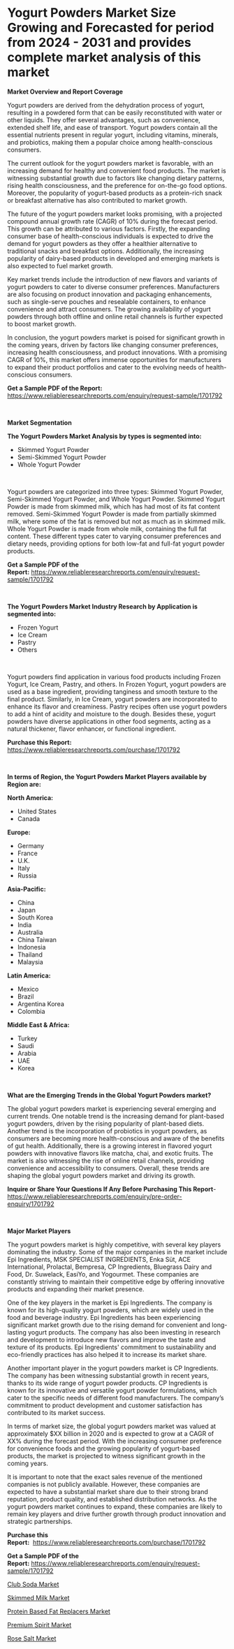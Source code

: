 <p><h1>Yogurt Powders Market Size Growing and Forecasted for period from 2024 - 2031 and provides complete market analysis of this market</h1></p><p><strong>Market Overview and Report Coverage</strong></p>
<p><p>Yogurt powders are derived from the dehydration process of yogurt, resulting in a powdered form that can be easily reconstituted with water or other liquids. They offer several advantages, such as convenience, extended shelf life, and ease of transport. Yogurt powders contain all the essential nutrients present in regular yogurt, including vitamins, minerals, and probiotics, making them a popular choice among health-conscious consumers.</p><p>The current outlook for the yogurt powders market is favorable, with an increasing demand for healthy and convenient food products. The market is witnessing substantial growth due to factors like changing dietary patterns, rising health consciousness, and the preference for on-the-go food options. Moreover, the popularity of yogurt-based products as a protein-rich snack or breakfast alternative has also contributed to market growth.</p><p>The future of the yogurt powders market looks promising, with a projected compound annual growth rate (CAGR) of 10% during the forecast period. This growth can be attributed to various factors. Firstly, the expanding consumer base of health-conscious individuals is expected to drive the demand for yogurt powders as they offer a healthier alternative to traditional snacks and breakfast options. Additionally, the increasing popularity of dairy-based products in developed and emerging markets is also expected to fuel market growth.</p><p>Key market trends include the introduction of new flavors and variants of yogurt powders to cater to diverse consumer preferences. Manufacturers are also focusing on product innovation and packaging enhancements, such as single-serve pouches and resealable containers, to enhance convenience and attract consumers. The growing availability of yogurt powders through both offline and online retail channels is further expected to boost market growth.</p><p>In conclusion, the yogurt powders market is poised for significant growth in the coming years, driven by factors like changing consumer preferences, increasing health consciousness, and product innovations. With a promising CAGR of 10%, this market offers immense opportunities for manufacturers to expand their product portfolios and cater to the evolving needs of health-conscious consumers.</p></p>
<p><strong>Get a Sample PDF of the Report:</strong> <a href="https://www.reliableresearchreports.com/enquiry/request-sample/1701792">https://www.reliableresearchreports.com/enquiry/request-sample/1701792</a></p>
<p>&nbsp;</p>
<p><strong>Market Segmentation</strong></p>
<p><strong>The Yogurt Powders Market Analysis by types is segmented into:</strong></p>
<p><ul><li>Skimmed Yogurt Powder</li><li>Semi-Skimmed Yogurt Powder</li><li>Whole Yogurt Powder</li></ul></p>
<p>&nbsp;</p>
<p><p>Yogurt powders are categorized into three types: Skimmed Yogurt Powder, Semi-Skimmed Yogurt Powder, and Whole Yogurt Powder. Skimmed Yogurt Powder is made from skimmed milk, which has had most of its fat content removed. Semi-Skimmed Yogurt Powder is made from partially skimmed milk, where some of the fat is removed but not as much as in skimmed milk. Whole Yogurt Powder is made from whole milk, containing the full fat content. These different types cater to varying consumer preferences and dietary needs, providing options for both low-fat and full-fat yogurt powder products.</p></p>
<p><strong>Get a Sample PDF of the Report:</strong>&nbsp;<a href="https://www.reliableresearchreports.com/enquiry/request-sample/1701792">https://www.reliableresearchreports.com/enquiry/request-sample/1701792</a></p>
<p>&nbsp;</p>
<p><strong>The Yogurt Powders Market Industry Research by Application is segmented into:</strong></p>
<p><ul><li>Frozen Yogurt</li><li>Ice Cream</li><li>Pastry</li><li>Others</li></ul></p>
<p>&nbsp;</p>
<p><p>Yogurt powders find application in various food products including Frozen Yogurt, Ice Cream, Pastry, and others. In Frozen Yogurt, yogurt powders are used as a base ingredient, providing tanginess and smooth texture to the final product. Similarly, in Ice Cream, yogurt powders are incorporated to enhance its flavor and creaminess. Pastry recipes often use yogurt powders to add a hint of acidity and moisture to the dough. Besides these, yogurt powders have diverse applications in other food segments, acting as a natural thickener, flavor enhancer, or functional ingredient.</p></p>
<p><strong>Purchase this Report:</strong>&nbsp; <a href="https://www.reliableresearchreports.com/purchase/1701792">https://www.reliableresearchreports.com/purchase/1701792</a></p>
<p>&nbsp;</p>
<p><strong>In terms of Region, the Yogurt Powders Market Players available by Region are:</strong></p>
<p>
    <p> <strong> North America: </strong>
        <ul>
            <li>United States</li>
            <li>Canada</li>
        </ul>
        </p> 
    <p> <strong> Europe: </strong>
        <ul>
            <li>Germany</li>
            <li>France</li>
            <li>U.K.</li>
            <li>Italy</li>
            <li>Russia</li>
        </ul>
        </p> 
    <p> <strong> Asia-Pacific: </strong>
        <ul>
            <li>China</li>
            <li>Japan</li>
            <li>South Korea</li>
            <li>India</li>
            <li>Australia</li>
            <li>China Taiwan</li>
            <li>Indonesia</li>
            <li>Thailand</li>
            <li>Malaysia</li>
        </ul>
        </p> 
    <p> <strong> Latin America: </strong>
        <ul>
            <li>Mexico</li>
            <li>Brazil</li>
            <li>Argentina Korea</li>
            <li>Colombia</li>
        </ul>
        </p> 
    <p> <strong> Middle East & Africa: </strong>
        <ul>
            <li>Turkey</li>
            <li>Saudi</li>
            <li>Arabia</li>
            <li>UAE</li>
            <li>Korea</li>
        </ul>
    </p>
    </p>
<p>&nbsp;</p>
<p><strong>What are the Emerging Trends in the Global Yogurt Powders market?</strong></p>
<p><p>The global yogurt powders market is experiencing several emerging and current trends. One notable trend is the increasing demand for plant-based yogurt powders, driven by the rising popularity of plant-based diets. Another trend is the incorporation of probiotics in yogurt powders, as consumers are becoming more health-conscious and aware of the benefits of gut health. Additionally, there is a growing interest in flavored yogurt powders with innovative flavors like matcha, chai, and exotic fruits. The market is also witnessing the rise of online retail channels, providing convenience and accessibility to consumers. Overall, these trends are shaping the global yogurt powders market and driving its growth.</p></p>
<p><strong>Inquire or Share Your Questions If Any Before Purchasing This Report</strong>- <a href="https://www.reliableresearchreports.com/enquiry/pre-order-enquiry/1701792">https://www.reliableresearchreports.com/enquiry/pre-order-enquiry/1701792</a></p>
<p>&nbsp;</p>
<p><strong>Major Market Players</strong></p>
<p><p>The yogurt powders market is highly competitive, with several key players dominating the industry. Some of the major companies in the market include Epi Ingredients, MSK SPECIALIST INGREDIENTS, Enka Süt, ACE International, Prolactal, Bempresa, CP Ingredients, Bluegrass Dairy and Food, Dr. Suwelack, EasiYo, and Yogourmet. These companies are constantly striving to maintain their competitive edge by offering innovative products and expanding their market presence.</p><p>One of the key players in the market is Epi Ingredients. The company is known for its high-quality yogurt powders, which are widely used in the food and beverage industry. Epi Ingredients has been experiencing significant market growth due to the rising demand for convenient and long-lasting yogurt products. The company has also been investing in research and development to introduce new flavors and improve the taste and texture of its products. Epi Ingredients' commitment to sustainability and eco-friendly practices has also helped it to increase its market share.</p><p>Another important player in the yogurt powders market is CP Ingredients. The company has been witnessing substantial growth in recent years, thanks to its wide range of yogurt powder products. CP Ingredients is known for its innovative and versatile yogurt powder formulations, which cater to the specific needs of different food manufacturers. The company’s commitment to product development and customer satisfaction has contributed to its market success.</p><p>In terms of market size, the global yogurt powders market was valued at approximately $XX billion in 2020 and is expected to grow at a CAGR of XX% during the forecast period. With the increasing consumer preference for convenience foods and the growing popularity of yogurt-based products, the market is projected to witness significant growth in the coming years.</p><p>It is important to note that the exact sales revenue of the mentioned companies is not publicly available. However, these companies are expected to have a substantial market share due to their strong brand reputation, product quality, and established distribution networks. As the yogurt powders market continues to expand, these companies are likely to remain key players and drive further growth through product innovation and strategic partnerships.</p></p>
<p><strong>Purchase this Report:</strong>&nbsp;&nbsp;<a href="https://www.reliableresearchreports.com/purchase/1701792">https://www.reliableresearchreports.com/purchase/1701792</a></p>
<p></p>
<p><strong>Get a Sample PDF of the Report:</strong>&nbsp;<a href="https://www.reliableresearchreports.com/enquiry/request-sample/1701792">https://www.reliableresearchreports.com/enquiry/request-sample/1701792</a></p>
<p><p><a href="https://github.com/mauripalmi/Market-Research-Report-List-1/blob/main/club-soda-market.md">Club Soda Market</a></p><p><a href="https://github.com/lylyparadise/Market-Research-Report-List-1/blob/main/skimmed-milk-market.md">Skimmed Milk Market</a></p><p><a href="https://github.com/globismark/Market-Research-Report-List-1/blob/main/protein-based-fat-replacers-market.md">Protein Based Fat Replacers Market</a></p><p><a href="https://github.com/nathandecarvalho/Market-Research-Report-List-1/blob/main/premium-spirit-market.md">Premium Spirit Market</a></p><p><a href="https://github.com/markusgodoy/Market-Research-Report-List-1/blob/main/rose-salt-market.md">Rose Salt Market</a></p></p>